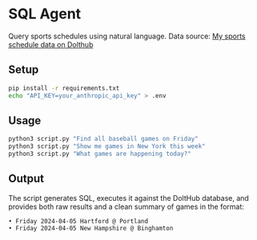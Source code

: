 # SQL Agent

Query sports schedules using natural language. Data source: [My sports schedule data on Dolthub](https://www.dolthub.com/repositories/gmichnikov/sports-schedules)

## Setup

```bash
pip install -r requirements.txt
echo "API_KEY=your_anthropic_api_key" > .env
```

## Usage

```bash
python3 script.py "Find all baseball games on Friday"
python3 script.py "Show me games in New York this week"
python3 script.py "What games are happening today?"
```

## Output

The script generates SQL, executes it against the DoltHub database, and provides both raw results and a clean summary of games in the format:

```
• Friday 2024-04-05 Hartford @ Portland
• Friday 2024-04-05 New Hampshire @ Binghamton
```
